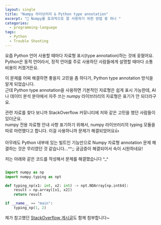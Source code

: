 ```yaml
---
layout: single
title: "Numpy 라이브러리 & Python type annotation"
excerpt: "🧐 Numpy를 효과적으로 잘 사용하기 위한 방법 중 하나 "
categories:
  - programming-language
tags:
  - Python
  - Trouble Shooting
---
```

요즘 Python 언어 사용할 때마다 자료형 표시(type annotation)하는 것에 꽂혔어요.  
Python은 동적 언어라서, 정적 언어를 주로 사용하던 사람들에게 설명할 때마다 소통 비용이 커졌거든요.  
  
이 문제를 어찌 해결하면 좋을지 고민을 좀 하다가, Python type annotation 방식을 알게 되었습니다.  
근데 Python type annotation을 사용하면 기본적인 자료형은 쉽게 표시 가능한데, AI나 데이터 분석 분야에서 자주 쓰는 numpy 라이브러리의 자료형은 표기가 안 되더라구요.  

관련 자료를 찾다 보니까 StackOverflow 커뮤니티에 저와 같은 고민을 했던 사람들이 있더군요.  
numpy 전용 자료형 안내 사항 표기하기 위해서, numpy 라이브러리의 typing 모듈을 따로 마련했다고 합니다.
이걸 사용하니까 문제가 해결되었어요👍  
  
아무래도 Python 내부에 있는 빌트인 기능만으로 Numpy 자료형 annotation 문제 해결하는 것은 무리였던 것 같습니다...^^;;
궁금증이 해결되어서 속이 시원하네요!
  
저는 아래와 같은 코드를 작성해서 문제를 해결했습니다 ^_^
  
```python

import numpy as np
import numpy.typing as npt

def typing_np(x1: int, x2: int) -> npt.NDArray[np.int64]:
    result = np.array([x1, x2])
    return result

if __name__ == "main":
    typing_np(1, 2)

```

제가 참고했던 <a href="https://stackoverflow.com/questions/35673895/type-hinting-annotation-pep-484-for-numpy-ndarray" target="_blank">StackOverflow 게시글</a>도 함께 첨부합니다~

